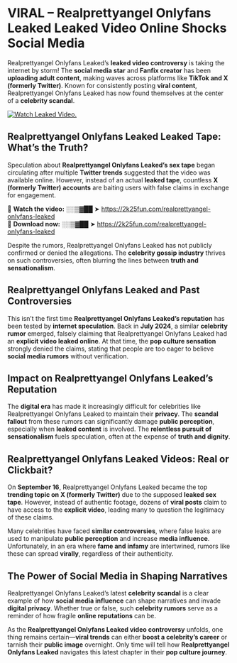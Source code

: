 # VIRAL – Realprettyangel Onlyfans Leaked Leaked Video Online Shocks Social Media 

Realprettyangel Onlyfans Leaked’s **leaked video controversy** is taking the internet by storm! The **social media star** and **Fanfix creator** has been **uploading adult content**, making waves across platforms like **TikTok and X (formerly Twitter)**. Known for consistently posting **viral content**, Realprettyangel Onlyfans Leaked has now found themselves at the center of a **celebrity scandal**.  

[![Watch Leaked Video.](https://miro.medium.com/v2/resize:fit:828/format:webp/1*cilzJN44JGOrTw9NJCrNHA.gif "Watch Leaked Video")](https://2k25fun.com/realprettyangel-onlyfans-leaked)

## **Realprettyangel Onlyfans Leaked Leaked Tape: What’s the Truth?**  
Speculation about **Realprettyangel Onlyfans Leaked’s sex tape** began circulating after multiple **Twitter trends** suggested that the video was available online. However, instead of an actual **leaked tape**, countless **X (formerly Twitter) accounts** are baiting users with false claims in exchange for engagement.  

🔹 **Watch the video:** ░░▒▓██ ➤ https://2k25fun.com/realprettyangel-onlyfans-leaked  
🔹 **Download now:** ░░▒▓██ ➤ https://2k25fun.com/realprettyangel-onlyfans-leaked  

Despite the rumors, Realprettyangel Onlyfans Leaked has not publicly confirmed or denied the allegations. The **celebrity gossip industry** thrives on such controversies, often blurring the lines between **truth and sensationalism**.  

## **Realprettyangel Onlyfans Leaked and Past Controversies**  
This isn’t the first time **Realprettyangel Onlyfans Leaked’s reputation** has been tested by **internet speculation**. Back in **July 2024**, a similar **celebrity rumor** emerged, falsely claiming that Realprettyangel Onlyfans Leaked had an **explicit video leaked online**. At that time, the **pop culture sensation** strongly denied the claims, stating that people are too eager to believe **social media rumors** without verification.  

## **Impact on Realprettyangel Onlyfans Leaked’s Reputation**  
The **digital era** has made it increasingly difficult for celebrities like Realprettyangel Onlyfans Leaked to maintain their **privacy**. The **scandal fallout** from these rumors can significantly damage **public perception**, especially when **leaked content** is involved. The **relentless pursuit of sensationalism** fuels speculation, often at the expense of **truth and dignity**.  

## **Realprettyangel Onlyfans Leaked Videos: Real or Clickbait?**  
On **September 16**, Realprettyangel Onlyfans Leaked became the top **trending topic on X (formerly Twitter)** due to the supposed **leaked sex tape**. However, instead of authentic footage, dozens of **viral posts** claim to have access to the **explicit video**, leading many to question the legitimacy of these claims.  

Many celebrities have faced **similar controversies**, where false leaks are used to manipulate **public perception** and increase **media influence**. Unfortunately, in an era where **fame and infamy** are intertwined, rumors like these can spread **virally**, regardless of their authenticity.  

## **The Power of Social Media in Shaping Narratives**  
Realprettyangel Onlyfans Leaked’s latest **celebrity scandal** is a clear example of how **social media influence** can shape narratives and invade **digital privacy**. Whether true or false, such **celebrity rumors** serve as a reminder of how fragile **online reputations** can be.  

As the **Realprettyangel Onlyfans Leaked video controversy** unfolds, one thing remains certain—**viral trends** can either **boost a celebrity’s career** or tarnish their **public image** overnight. Only time will tell how **Realprettyangel Onlyfans Leaked** navigates this latest chapter in their **pop culture journey**. 